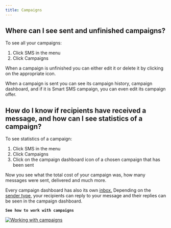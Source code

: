 ```yaml
---
title: Campaigns
---
```


## Where can I see sent and unfinished campaigns?
To see all your campaigns:
1.	Click SMS in the menu
2.	Click Campaigns

When a campaign is unfinished you can either edit it or delete it by clicking on the appropriate icon.

When a campaign is sent you can see its campaign history, campaign dashboard, and if it is Smart SMS campaign, you can even edit its campaign offer.

## How do I know if recipients have received a message, and how can I see statistics of a campaign?
To see statistics of a campaign:
1.	Click SMS in the menu
2.	Click Campaigns
3.	Click on the campaign dashboard icon of a chosen campaign that has been sent

Now you see what the total cost of your campaign was, how many messages were sent, delivered and much more. 

Every campaign dashboard has also its own [inbox.](inbox.md#where-can-i-see-a-response-from-my-customer) Depending on the [sender type,](sender-type.md#what-is-a-sender-type-and-how-can-i-use-it) your recipients can reply to your message and their replies can be seen in the campaign dashboard.


**`See how to work with campaigns`**

[![Working with campaigns](https://img.youtube.com/vi/X2-t5F1lz3A/hqdefault.jpg)](https://youtu.be/X2-t5F1lz3A)

